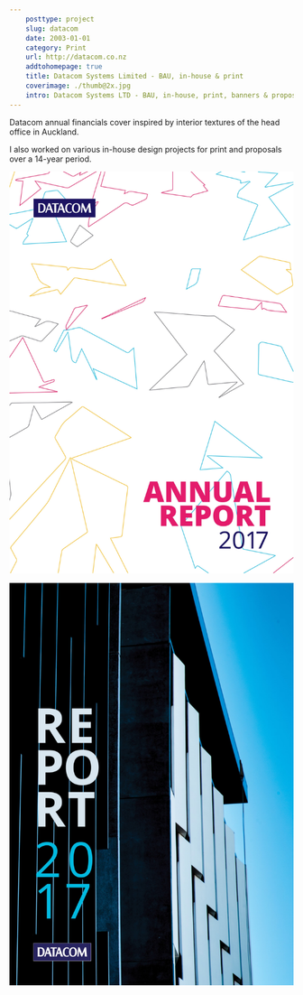 ```yaml
---  
    posttype: project
    slug: datacom
    date: 2003-01-01
    category: Print
    url: http://datacom.co.nz  
    addtohomepage: true
    title: Datacom Systems Limited - BAU, in-house & print
    coverimage: ./thumb@2x.jpg
    intro: Datacom Systems LTD - BAU, in-house, print, banners & proposals.
---
```


<div class="description">

Datacom annual financials cover inspired by interior textures of the head office in Auckland.

I also worked on various in-house design projects for print and proposals over a 14-year period.

</div>

<div class="images">

![Datacom - Annual report](./annual-report1@2x.jpg "Datacom - Annual report")

![Datacom - Annual report](./annual-report2@2x.jpg "Datacom - Annual report")

</div>